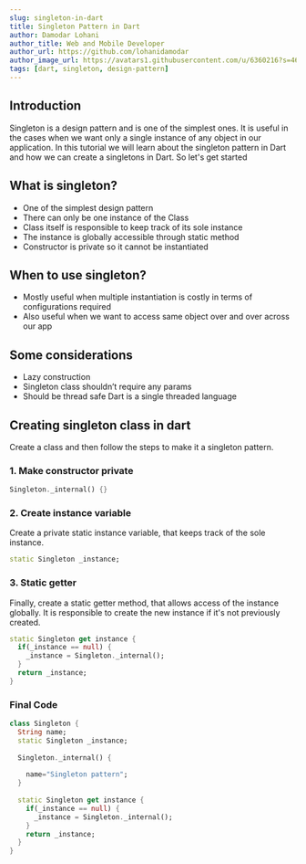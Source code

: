 ```yaml
---
slug: singleton-in-dart
title: Singleton Pattern in Dart
author: Damodar Lohani
author_title: Web and Mobile Developer
author_url: https://github.com/lohanidamodar
author_image_url: https://avatars1.githubusercontent.com/u/6360216?s=460&u=ccf757cc3aece5b674460c4909b4a77e1d5b6a19&v=4
tags: [dart, singleton, design-pattern]
---
```

## Introduction
Singleton is a design pattern and is one of the simplest ones. It is useful in the cases when we want only a single instance of any object in our application. In this tutorial we will learn about the singleton pattern in Dart and how we can create a singletons in Dart. So let's get started

## What is singleton?
- One of the simplest design pattern
- There can only be one instance of the Class
- Class itself is responsible to keep track of its sole instance
- The instance is globally accessible through static method
- Constructor is private so it cannot be instantiated

## When to use singleton?
- Mostly useful when multiple instantiation is costly in terms of configurations required
- Also useful when we want to access same object over and over across our app


## Some considerations
- Lazy construction
- Singleton class shouldn’t require any params
- Should be thread safe
Dart is a single threaded language


## Creating singleton class in dart
Create a class and then follow the steps to make it a singleton pattern.

### 1. Make constructor private
```dart
Singleton._internal() {}
```

### 2. Create instance variable
Create a private static instance variable, that keeps track of the sole instance.
```dart
static Singleton _instance;
```

### 3. Static getter
Finally, create a static getter method, that allows access of the instance globally. It is responsible to create the new instance if it's not previously created.
```dart
static Singleton get instance {
  if(_instance == null) {
    _instance = Singleton._internal();
  }
  return _instance;
}
```

### Final Code
```dart
class Singleton {
  String name;
  static Singleton _instance;
  
  Singleton._internal() {
    
    name="Singleton pattern";
  }
  
  static Singleton get instance {
    if(_instance == null) {
      _instance = Singleton._internal();
    }
    return _instance;
  }
}
```
